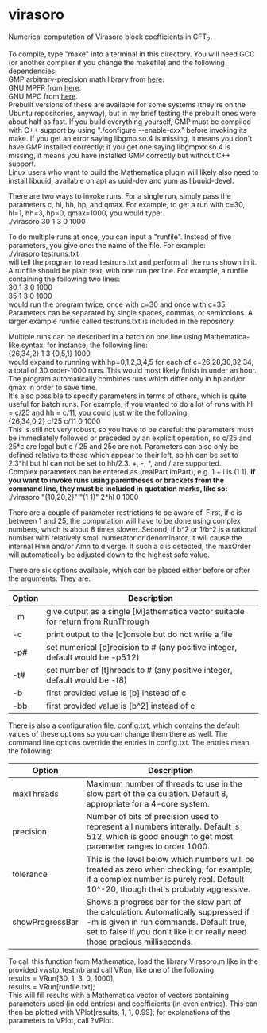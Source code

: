 # virasoro
Numerical computation of Virasoro block coefficients in CFT<sub>2</sub>.  

To compile, type "make" into a terminal in this directory. You will need GCC (or another compiler if you change the makefile) and the following dependencies:  
GMP arbitrary-precision math library from [here](gmplib.org).  
GNU MPFR from [here](mpfr.org).  
GNU MPC from [here](multiprecision.org/index.php?prog=mpc&page=home).  
Prebuilt versions of these are available for some systems (they're on the Ubuntu repositories, anyway), but in my brief testing the prebuilt ones were about half as fast. If you build everything yourself, GMP must be compiled with C++ support by using "./configure --enable-cxx" before invoking its make. If you get an error saying libgmp.so.4 is missing, it means you don't have GMP installed correctly; if you get one saying libgmpxx.so.4 is missing, it means you have installed GMP correctly but without C++ support.  
Linux users who want to build the Mathematica plugin will likely also need to install libuuid, available on apt as uuid-dev and yum as libuuid-devel.  

There are two ways to invoke runs. For a single run, simply pass the parameters c, hl, hh, hp, and qmax. For example, to get a run with c=30, hl=1, hh=3, hp=0, qmax=1000, you would type:  
./virasoro 30 1 3 0 1000  

To do multiple runs at once, you can input a "runfile". Instead of five parameters, you give one: the name of the file. For example:  
./virasoro testruns.txt  
will tell the program to read testruns.txt and perform all the runs shown in it. A runfile should be plain text, with one run per line. For example, a runfile containing the following two lines:  
30 1 3 0 1000  
35 1 3 0 1000  
would run the program twice, once with c=30 and once with c=35. Parameters can be separated by single spaces, commas, or semicolons. A larger example runfile called testruns.txt is included in the repository.  

Multiple runs can be described in a batch on one line using Mathematica-like syntax: for instance, the following line:  
{26,34,2} 1 3 {0,5,1} 1000  
would expand to running with hp=0,1,2,3,4,5 for each of c=26,28,30,32,34, a total of 30 order-1000 runs. This would most likely finish in under an hour. The program automatically combines runs which differ only in hp and/or qmax in order to save time.  
It's also possible to specify parameters in terms of others, which is quite useful for batch runs. For example, if you wanted to do a lot of runs with hl = c/25 and hh = c/11, you could just write the following:  
{26,34,0.2} c/25 c/11 0 1000  
This is still not very robust, so you have to be careful: the parameters must be immediately followed or preceded by an explicit operation, so c/25 and 25\*c are legal but c / 25 and 25c are not. Parameters can also only be defined relative to those which appear to their left, so hh can be set to 2.3\*hl but hl can not be set to hh/2.3. +, -, \*, and / are supported.  
Complex parameters can be entered as (realPart imPart), e.g. 1 + i is (1 1). **If you want to invoke runs using parentheses or brackets from the command line, they must be included in quotation marks, like so:**  
./virasoro "{10,20,2}" "(1 1)" 2\*hl 0 1000  

There are a couple of parameter restrictions to be aware of. First, if c is between 1 and 25, the computation will have to be done using complex numbers, which is about 8 times slower. Second, if b^2 or 1/b^2 is a rational number with relatively small numerator or denominator, it will cause the internal Hmn and/or Amn to diverge. If such a c is detected, the maxOrder will automatically be adjusted down to the highest safe value.  

There are six options available, which can be placed either before or after the arguments. They are:  

| Option | Description |
| ------ | ----------- |
| -m | give output as a single \[M\]athematica vector suitable for return from RunThrough |
| -c | print output to the \[c\]onsole but do not write a file |
| -p# | set numerical \[p\]recision to # (any positive integer, default would be -p512) |
| -t# | set number of \[t\]hreads to # (any positive integer, default would be -t8) |
| -b | first provided value is \[b\] instead of c |
| -bb | first provided value is \[b^2\] instead of c |

There is also a configuration file, config.txt, which contains the default values of these options so you can change them there as well. The command line options override the entries in config.txt. The entries mean the following:

| Option | Description |
| ------ | ----------- |
| maxThreads | Maximum number of threads to use in the slow part of the calculation. Default 8, appropriate for a 4-core system. |
| precision | Number of bits of precision used to represent all numbers interally. Default is 512, which is good enough to get most parameter ranges to order 1000. |
| tolerance | This is the level below which numbers will be treated as zero when checking, for example, if a complex number is purely real. Default 10^-20, though that's probably aggressive. |
| showProgressBar | Shows a progress bar for the slow part of the calculation. Automatically suppressed if -m is given in run commands. Default true, set to false if you don't like it or really need those precious milliseconds. |

To call this function from Mathematica, load the library Virasoro.m like in the provided vwstp\_test.nb and call VRun, like one of the following:  
results = VRun[30, 1, 3, 0, 1000];  
results = VRun[runfile.txt];  
This will fill results with a Mathematica vector of vectors containing parameters used (in odd entries) and coefficients (in even entries). This can then be plotted with VPlot[results, 1, 1, 0.99]; for explanations of the parameters to VPlot, call ?VPlot.
